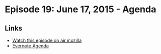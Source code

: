 # Episode 19: June 17, 2015 - Agenda

## Links
* [Watch this episode on air mozilla](https://air.mozilla.org/the-joy-of-coding-mconley-livehacks-on-firefox-episode-19/)
* [Evernote Agenda](https://www.evernote.com/l/AbL72RYg7wROnp30H8gU4X5b4DVtvfNQfBk)
